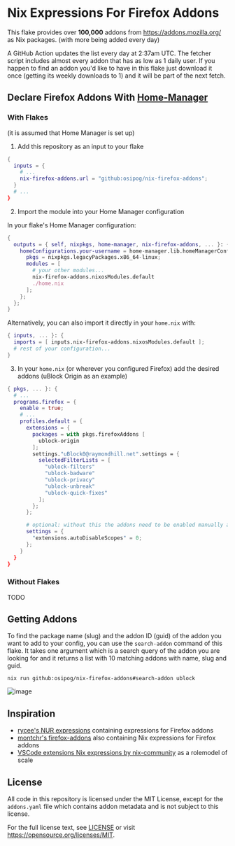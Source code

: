 # Nix Expressions For Firefox Addons

This flake provides over **100,000** addons from https://addons.mozilla.org/ as Nix packages. (with more being added every day)

A GitHub Action updates the list every day at 2:37am UTC. The fetcher script includes almost every addon that has as low as 1 daily user. If you happen to find an addon you'd like to have in this flake just download it once (getting its weekly downloads to 1) and it will be part of the next fetch.

## Declare Firefox Addons With [Home-Manager](https://github.com/nix-community/home-manager)

### With Flakes
(it is assumed that Home Manager is set up)

1. Add this repository as an input to your flake

```nix
{
  inputs = {
    # ...
    nix-firefox-addons.url = "github:osipog/nix-firefox-addons";
  }
  # ...
}
```

2. Import the module into your Home Manager configuration

In your flake's Home Manager configuration:
```nix
{
  outputs = { self, nixpkgs, home-manager, nix-firefox-addons, ... }: {
    homeConfigurations.your-username = home-manager.lib.homeManagerConfiguration {
      pkgs = nixpkgs.legacyPackages.x86_64-linux;
      modules = [
        # your other modules...
        nix-firefox-addons.nixosModules.default
        ./home.nix
      ];
    };
  };
}
```

Alternatively, you can also import it directly in your `home.nix` with:
```nix
{ inputs, ... }: {
  imports = [ inputs.nix-firefox-addons.nixosModules.default ];
  # rest of your configuration...
}
```

3. In your `home.nix` (or wherever you configured Firefox) add the desired addons (uBlock Origin as an example)

```nix
{ pkgs, ... }: {
  # ...
  programs.firefox = {
    enable = true;
    # ...
    profiles.default = {
      extensions = {
        packages = with pkgs.firefoxAddons [
          ublock-origin
        ];
        settings."uBlock0@raymondhill.net".settings = {
          selectedFilterLists = [
            "ublock-filters"
            "ublock-badware"
            "ublock-privacy"
            "ublock-unbreak"
            "ublock-quick-fixes"
          ];
        };
      };

      # optional: without this the addons need to be enabled manually after first install
      settings = {
        "extensions.autoDisableScopes" = 0;
      };
    }
  }
}
```

### Without Flakes

TODO

## Getting Addons

To find the package name (slug) and the addon ID (guid) of the addon you want to add to your config, you can use the `search-addon` command of this flake. It takes one argument which is a search query of the addon you are looking for and it returns a list with 10 matching addons with name, slug and guid.

```
nix run github:osipog/nix-firefox-addons#search-addon ublock
```
![image](https://github.com/user-attachments/assets/86b0fc26-3571-4f0d-9992-af3fc3cffca9)




## Inspiration

- [rycee's NUR expressions](https://gitlab.com/rycee/nur-expressions) containing expressions for Firefox addons
- [montchr's firefox-addons](https://github.com/seadome/firefox-addons) also containing Nix expressions for Firefox addons
- [VSCode extensions Nix expressions by nix-community](https://github.com/nix-community/nix-vscode-extensions) as a rolemodel of scale

## License

All code in this repository is licensed under the MIT License, except for the `addons.yaml` file which contains addon metadata and is not subject to this license.

For the full license text, see [LICENSE](LICENSE) or visit https://opensource.org/licenses/MIT.
